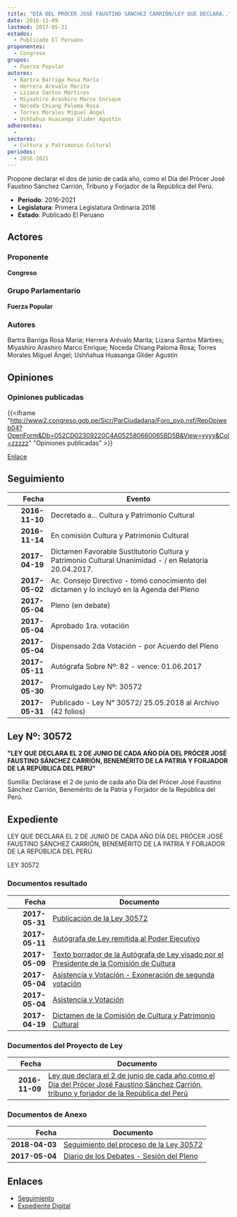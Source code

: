 ```yaml
---
title: "DIA DEL PRÓCER JOSÉ FAUSTINO SÁNCHEZ CARRIÓN/LEY QUE DECLARA.."
date: 2016-11-09
lastmod: 2017-05-31
estados: 
  - Publicado El Peruano
proponentes: 
  - Congreso
grupos: 
  - Fuerza Popular
autores: 
  - Bartra Barriga Rosa María
  - Herrera Arévalo Marita
  - Lizana Santos Mártires
  - Miyashiro Arashiro Marco Enrique
  - Noceda Chiang Paloma Rosa
  - Torres Morales Miguel Ángel
  - Ushñahua Huasanga Glider Agustín
adherentes: 
  - 
sectores: 
  - Cultura y Patrimonio Cultural
periodos: 
  - 2016-2021
---
```


Propone declarar el dos de junio de cada año, como el Día del Prócer José Faustino Sánchez Carrión, Tribuno y Forjador de la República del Perú.

- **Periodo**: 2016-2021
- **Legislatura**: Primera Legislatura Ordinaria 2016
- **Estado**: Publicado El Peruano

## Actores

### Proponente

**Congreso**

### Grupo Parlamentario

**Fuerza Popular**

### Autores

Bartra Barriga Rosa María; Herrera Arévalo Marita; Lizana Santos Mártires; Miyashiro Arashiro Marco Enrique; Noceda Chiang Paloma Rosa; Torres Morales Miguel Ángel; Ushñahua Huasanga Glider Agustín


## Opiniones

### Opiniones publicadas

{{<iframe "http://www2.congreso.gob.pe/Sicr/ParCiudadana/Foro_pvp.nsf/RepOpiweb04?OpenForm&Db=052CD02309220C4A052580660065BD5B&View=yyyy&Col=zzzzz" "Opiniones publicadas" >}}

[Enlace](http://www2.congreso.gob.pe/Sicr/ParCiudadana/Foro_pvp.nsf/RepOpiweb04?OpenForm&Db=052CD02309220C4A052580660065BD5B&View=yyyy&Col=zzzzz)

## Seguimiento

| Fecha | Evento |
|------:|--------|
| **2016-11-10** | Decretado a... Cultura y Patrimonio Cultural|
| **2016-11-14** | En comisión Cultura y Patrimonio Cultural|
| **2017-04-19** | Dictamen Favorable Sustitutorio Cultura y Patrimonio Cultural Unanimidad - / en Relatoría 20.04.2017.|
| **2017-05-02** | Ac. Consejo Directivo - tomó conocimiento del dictamen y lo incluyó en la Agenda del Pleno|
| **2017-05-04** | Pleno (en debate)|
| **2017-05-04** | Aprobado 1ra. votación|
| **2017-05-04** | Dispensado 2da Votación - por Acuerdo del Pleno|
| **2017-05-11** | Autógrafa Sobre Nº: 82 - vence: 01.06.2017|
| **2017-05-30** | Promulgado Ley Nº: 30572|
| **2017-05-31** | Publicado - Ley N° 30572/ 25.05.2018 al Archivo (42 folios)|

## Ley Nº: 30572

**"LEY QUE DECLARA EL 2 DE JUNIO DE CADA AÑO DÍA DEL PRÓCER JOSÉ FAUSTINO SÁNCHEZ CARRIÓN, BENEMÉRITO DE LA PATRIA Y FORJADOR DE LA REPÚBLICA DEL PERÚ"**

Sumilla: Declárase el 2 de junio de cada año Día del Prócer José Faustino Sánchez Carrión, Benemérito de la Patria y Forjador de la República del Perú.


## Expediente

LEY QUE DECLARA EL 2 DE JUNIO DE CADA AÑO DÍA DEL PRÓCER JOSÉ FAUSTINO SÁNCHEZ CARRIÓN, BENEMÉRITO DE LA PATRIA Y FORJADOR DE LA REPÚBLICA DEL PERÚ

LEY 30572


### Documentos resultado

| Fecha | Documento |
|------:|--------|
| **2017-05-31** | [Publicación de la Ley 30572](http://www.leyes.congreso.gob.pe/Documentos/2016_2021/ADLP/Normas_Legales/30572-LEY.pdf) |
| **2017-05-11** | [Autógrafa de Ley remitida al Poder Ejecutivo](http://www.leyes.congreso.gob.pe/Documentos/2016_2021/Autografas/Ley_y_de_Resolucion_Legislativa/AU0058920170511.pdf) |
| **2017-05-09** | [Texto borrador de la Autógrafa de Ley visado por el Presidente de la Comisión de Cultura](http://www.leyes.congreso.gob.pe/Documentos/2016_2021/Texto_Borrador_de_Autografa/BAU0058920170509.pdf) |
| **2017-05-04** | [Asistencia y Votación - Exoneración de segunda votación](http://www.leyes.congreso.gob.pe/Documentos/2016_2021/Asistencia_y_Votacion/Proyectos_de_Ley/Exoneracion_de_Segunda_Votacion/AVES0058920170504.pdf) |
| **2017-05-04** | [Asistencia y Votación](http://www.leyes.congreso.gob.pe/Documentos/2016_2021/Asistencia_y_Votacion/Proyectos_de_Ley/AV0058920170504.pdf) |
| **2017-04-19** | [Dictamen de la Comisión de Cultura y Patrimonio Cultural](http://www.leyes.congreso.gob.pe/Documentos/2016_2021/Dictamenes/Proyectos_de_Ley/00589DC05MAY20170419..pdf) |

### Documentos del Proyecto de Ley

| Fecha | Documento |
|------:|--------|
| **2016-11-09** | [Ley que declara el 2 de junio de cada año como el Día del Prócer José Faustino Sánchez Carrión, tribuno y forjador de la República del Perú](http://www.leyes.congreso.gob.pe/Documentos/2016_2021/Proyectos_de_Ley_y_de_Resoluciones_Legislativas/PL0058920161109.pdf) |

### Documentos de Anexo

| Fecha | Documento |
|------:|--------|
| **2018-04-03** | [Seguimiento del proceso de la Ley 30572](http://www.leyes.congreso.gob.pe/Documentos/2016_2021/Seguimiento_de_Proyectos_de_Ley/00589PL20180403.pdf) |
| **2017-05-04** | [Diario de los Debates - Sesión del Pleno](http://www.leyes.congreso.gob.pe/Documentos/2016_2021/ADLP/Diario_Debates/30572_DD.pdf) |

## Enlaces 

- [Seguimiento](http://www2.congreso.gob.pehttp://www2.congreso.gob.pe/Sicr/TraDocEstProc/CLProLey2016.nsf/f7fff46988ca05b1052578e100829cc7/4032a66595fc8f5a05258066006795e9?OpenDocument)
- [Expediente Digital](http://www2.congreso.gob.pehttp://www2.congreso.gob.pe/Sicr/TraDocEstProc/CLProLey2016.nsf/f7fff46988ca05b1052578e100829cc7/4032a66595fc8f5a05258066006795e9?OpenDocument&Click=05257FB7005EB655.eb71d0cf91d8294e05256cdf006b5706/$Body/0.1C6C)
